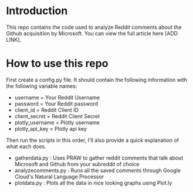 # Introduction

This repo contains the code used to analyze Reddit comments about the Github acquisition by Microsoft. You can view the full article here [ADD LINK].

# How to use this repo

First create a config.py file. It should contain the following information with the following variable names:

* username = Your Reddit Username
* password = Your Reddit password
* client_id = Reddit Client ID
* client_secret = Reddit Client Secret
* plotly_username = Plotly username
* plotly_api_key = Plotly api key

Then run the scripts in this order, I'll also provide a quick explanation of what each does.

* gatherdata.py : Uses PRAW to gather reddit comments that talk about Microsoft and Github from your subreddit of choice
* analyzecomments.py : Runs all the saved comments through Google Cloud's Natural Language Processor
* plotdata.py : Plots all the data in nice looking graphs using Plot.ly